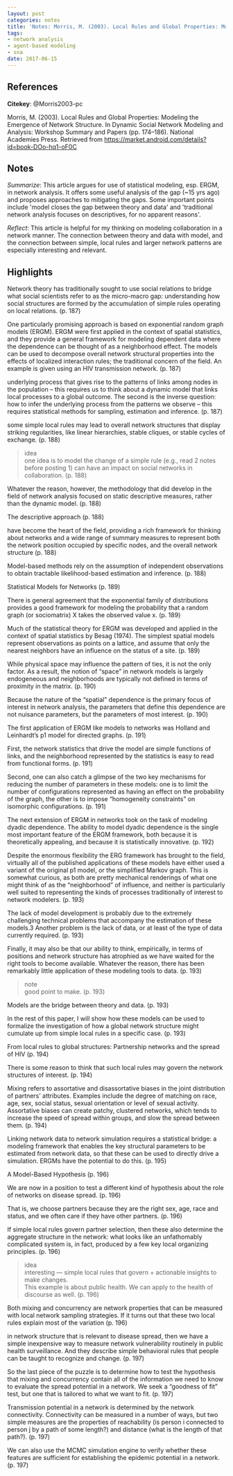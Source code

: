```yaml
---
layout: post
categories: notes
title: 'Notes: Morris, M. (2003). Local Rules and Global Properties: Modeling the Emergence of Network Structure'
tags:
- network analysis
- agent-based modeling
- sna
date: 2017-06-15
---
```


## References

**Citekey**: @Morris2003-pc

Morris, M. (2003). Local Rules and Global Properties: Modeling the Emergence of Network Structure. In Dynamic Social Network Modeling and Analysis: Workshop Summary and Papers (pp. 174–186). National Academies Press. Retrieved from https://market.android.com/details?id=book-DOo-hq1-oF0C

## Notes

*Summarize*: This article argues for use of statistical modeling, esp. ERGM, in network analysis. It offers some useful analysis of the gap (~15 yrs ago) and proposes approaches to mitigating the gaps. Some important points include 'model closes the gap between theory and data' and 'traditional network analysis focuses on descriptives, for no apparent reasons'.

*Reflect*: This article is helpful for my thinking on modeling collaboration in a network manner. The connection between theory and data with model, and the connection between simple, local rules and larger network patterns are especially interesting and relevant.

## Highlights


Network theory has traditionally sought to use social relations to bridge what social scientists refer to as the micro-macro gap: understanding how social structures are formed by the accumulation of simple rules operating on local relations. (p. 187)

One particularly promising approach is based on exponential random graph models (ERGM). ERGM were first applied in the context of spatial statistics, and they provide a general framework for modeling dependent data where the dependence can be thought of as a neighborhood effect. The models can be used to decompose overall network structural properties into the effects of localized interaction rules; the traditional concern of the field. An example is given using an HIV transmission network. (p. 187)

underlying process that gives rise to the patterns of links among nodes in the population – this requires us to think about a dynamic model that links local processes to a global outcome. The second is the inverse question: how to infer the underlying process from the patterns we observe – this requires statistical methods for sampling, estimation and inference. (p. 187)

some simple local rules may lead to overall network structures that display striking regularities, like linear hierarchies, stable cliques, or stable cycles of exchange. (p. 188)

> idea  
 one idea is to model the change of a simple rule (e.g., read 2 notes before posting 1) can have an impact on social networks in collaboration. (p. 188)

Whatever the reason, however, the methodology that did develop in the field of network analysis focused on static descriptive measures, rather than the dynamic model. (p. 188)

The descriptive approach (p. 188)

have become the heart of the field, providing a rich framework for thinking about networks and a wide range of summary measures to represent both the network position occupied by specific nodes, and the overall network structure (p. 188)

Model-based methods rely on the assumption of independent observations to obtain tractable likelihood-based estimation and inference. (p. 188)

Statistical Models for Networks (p. 189)

There is general agreement that the exponential family of distributions provides a good framework for modeling the probability that a random graph (or sociomatrix) X takes the observed value x. (p. 189)

Much of the statistical theory for ERGM was developed and applied in the context of spatial statistics by Besag (1974). The simplest spatial models represent observations as points on a lattice, and assume that only the nearest neighbors have an influence on the status of a site. (p. 189)

While physical space may influence the pattern of ties, it is not the only factor. As a result, the notion of “space” in network models is largely endogeneous and neighborhoods are typically not defined in terms of proximity in the matrix. (p. 190)

Because the nature of the “spatial” dependence is the primary focus of interest in network analysis, the parameters that define this dependence are not nuisance parameters, but the parameters of most interest. (p. 190)

The first application of ERGM like models to networks was Holland and Leinhardt’s p1 model for directed graphs. (p. 191)

First, the network statistics that drive the model are simple functions of links, and the neighborhood represented by the statistics is easy to read from functional forms. (p. 191)

Second, one can also catch a glimpse of the two key mechanisms for reducing the number of parameters in these models: one is to limit the number of configurations represented as having an effect on the probability of the graph, the other is to impose “homogeneity constraints” on isomorphic configurations. (p. 191)

The next extension of ERGM in networks took on the task of modeling dyadic dependence. The ability to model dyadic dependence is the single most important feature of the ERGM framework, both because it is theoretically appealing, and because it is statistically innovative. (p. 192)

Despite the enormous flexibility the ERG framework has brought to the field, virtually all of the published applications of these models have either used a variant of the original p1 model, or the simplified Markov graph. This is somewhat curious, as both are pretty mechanical renderings of what one might think of as the “neighborhood” of influence, and neither is particularly well suited to representing the kinds of processes traditionally of interest to network modelers. (p. 193)

The lack of model development is probably due to the extremely challenging technical problems that accompany the estimation of these models.3 Another problem is the lack of data, or at least of the type of data currently required. (p. 193)

Finally, it may also be that our ability to think, empirically, in terms of positions and network structure has atrophied as we have waited for the right tools to become available. Whatever the reason, there has been remarkably little application of these modeling tools to data. (p. 193)

> note  
 good point to make. (p. 193)

Models are the bridge between theory and data. (p. 193)

In the rest of this paper, I will show how these models can be used to formalize the investigation of how a global network structure might cumulate up from simple local rules in a specific case. (p. 193)

From local rules to global structures: Partnership networks and the spread of HIV (p. 194)

There is some reason to think that such local rules may govern the network structures of interest. (p. 194)

Mixing refers to assortative and disassortative biases in the joint distribution of partners’ attributes. Examples include the degree of matching on race, age, sex, social status, sexual orientation or level of sexual activity. Assortative biases can create patchy, clustered networks, which tends to increase the speed of spread within groups, and slow the spread between them. (p. 194)

Linking network data to network simulation requires a statistical bridge: a modeling framework that enables the key structural parameters to be estimated from network data, so that these can be used to directly drive a simulation. ERGMs have the potential to do this. (p. 195)

A Model-Based Hypothesis (p. 196)

We are now in a position to test a different kind of hypothesis about the role of networks on disease spread. (p. 196)

That is, we choose partners because they are the right sex, age, race and status, and we often care if they have other partners. (p. 196)

If simple local rules govern partner selection, then these also determine the aggregate structure in the network: what looks like an unfathomably complicated system is, in fact, produced by a few key local organizing principles. (p. 196)

> idea  
 interesting — simple local rules that govern + actionable insights to make changes.  
 This example is about public health. We can apply to the health of discourse as well. (p. 196)

Both mixing and concurrency are network properties that can be measured with local network sampling strategies. If it turns out that these two local rules explain most of the variation (p. 196)

in network structure that is relevant to disease spread, then we have a simple inexpensive way to measure network vulnerability routinely in public health surveillance. And they describe simple behavioral rules that people can be taught to recognize and change. (p. 197)

So the last piece of the puzzle is to determine how to test the hypothesis that mixing and concurrency contain all of the information we need to know to evaluate the spread potential in a network. We seek a “goodness of fit” test, but one that is tailored to what we want to fit. (p. 197)

Transmission potential in a network is determined by the network connectivity. Connectivity can be measured in a number of ways, but two simple measures are the properties of reachability (is person i connected to person j by a path of some length?) and distance (what is the length of that path?). (p. 197)

We can also use the MCMC simulation engine to verify whether these features are sufficient for establishing the epidemic potential in a network. (p. 197)


